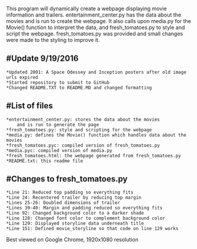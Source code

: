 This program will dynamically create a webpage displaying movie information 
and trailers. entertainment_center.py has the data about the movies and 
is run to create the webpage. It also calls upon media.py for the Movie() 
function to interpret the data, and fresh_tomatoes.py to style and script 
the webpage. fresh_tomatoes.py was provided and small changes were made to 
the styling to improve it.

#Update 9/19/2016
-----------------

	*Updated 2001: A Space Odessey and Inception posters after old image urls expired
	*Started repository to submit to GitHub
	*Changed README.TXT to README.MD and changed formatting

#List of files
--------------

	*entertainment_center.py: stores the data about the movies 
		and is run to generate the page
	*fresh_tomatoes.py: style and scripting for the webpage
	*media.py: defines the Movie() function which handles data about the movies
	*fresh_tomatoes.pyc: compiled version of fresh_tomatoes.py
	*media.pyc: compiled version of media.py
	*fresh_tomatoes.html: the webpage generated from fresh_tomatoes.py
	*README.txt: this readme file

#Changes to fresh_tomatoes.py
-----------------------------
	*Line 21: Reduced top padding so everything fits
	*Line 24: Recentered trailer by reducing top margin
	*Lines 25-26: Doubled dimensions of trailer
	*Lines 39-40: Margin and padding reduced so everything fits
	*Line 92: Changed background color to a darker shade
	*Line 128: Changed font color to complement background color
	*Line 129: Displayed storyline data underneath title
	*Line 151: Defined movie_storyline so that code on line 129 works


Best viewed on Google Chrome, 1920x1080 resolution
